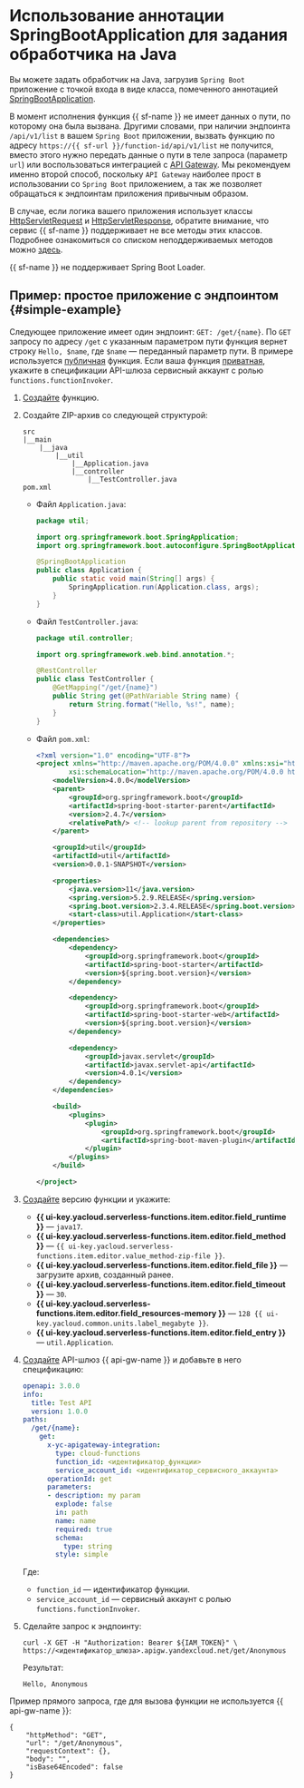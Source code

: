 # Использование аннотации SpringBootApplication для задания обработчика на Java

Вы можете задать обработчик на Java, загрузив `Spring Boot` приложение с точкой входа в виде класса, помеченного аннотацией [SpringBootApplication](https://docs.spring.io/spring-boot/docs/current/api/org/springframework/boot/autoconfigure/SpringBootApplication.html).

В момент исполнения функция {{ sf-name }} не имеет данных о пути, по которому она была вызвана. Другими словами, при наличии эндпоинта `/api/v1/list` в вашем `Spring Boot` приложении, вызвать функцию по адресу `https://{{ sf-url }}/function-id/api/v1/list` не получится, вместо этого нужно передать данные о пути в теле запроса (параметр `url`) или воспользоваться интеграцией с [API Gateway](../../../../api-gateway/quickstart/index.md). Мы рекомендуем именно второй способ, поскольку `API Gateway` наиболее прост в использовании со `Spring Boot` приложением, а так же позволяет обращаться к эндпоинтам приложения привычным образом.

В случае, если логика вашего приложения использует классы [HttpServletRequest](https://docs.oracle.com/javaee/7/api/javax/servlet/http/HttpServletRequest.html) и [HttpServletResponse](https://docs.oracle.com/javaee/7/api/javax/servlet/http/HttpServletResponse.html), обратите внимание, что сервис {{ sf-name }} поддерживает не все методы этих классов. Подробнее ознакомиться со списком неподдерживаемых методов можно [здесь](servlet-api.md#unsupported).

{{ sf-name }} не поддерживает Spring Boot Loader.



## Пример: простое приложение с эндпоинтом {#simple-example}

Следующее приложение имеет один эндпоинт: `GET: /get/{name}`. По `GET` запросу по адресу `/get` с указанным параметром пути функция вернет строку `Hello, $name`, где `$name` — переданный параметр пути. В примере используется [публичная](../../../operations/function/function-public.md) функция. Если ваша функция [приватная](../../../operations/function/function-private.md), укажите в спецификации API-шлюза сервисный аккаунт с ролью `functions.functionInvoker`.

1. [Создайте](../../../operations/function/function-create.md) функцию.

1. Создайте ZIP-архив со следующей структурой:

    ```text
    src
    |__main
        |__java
            |__util
                |__Application.java
                |__controller
                    |__TestController.java
    pom.xml
    ```

    * Файл `Application.java`:

      ```java
      package util;

      import org.springframework.boot.SpringApplication;
      import org.springframework.boot.autoconfigure.SpringBootApplication;

      @SpringBootApplication
      public class Application {
          public static void main(String[] args) {
              SpringApplication.run(Application.class, args);
          }
      }
      ```

    * Файл `TestController.java`:

      ```java
      package util.controller;

      import org.springframework.web.bind.annotation.*;

      @RestController
      public class TestController {
          @GetMapping("/get/{name}")
          public String get(@PathVariable String name) {
              return String.format("Hello, %s!", name);
          }
      }
      ```

    * Файл `pom.xml`:

      ```xml
      <?xml version="1.0" encoding="UTF-8"?>
      <project xmlns="http://maven.apache.org/POM/4.0.0" xmlns:xsi="http://www.w3.org/2001/XMLSchema-instance"
              xsi:schemaLocation="http://maven.apache.org/POM/4.0.0 https://maven.apache.org/xsd/maven-4.0.0.xsd">
          <modelVersion>4.0.0</modelVersion>
          <parent>
              <groupId>org.springframework.boot</groupId>
              <artifactId>spring-boot-starter-parent</artifactId>
              <version>2.4.7</version>
              <relativePath/> <!-- lookup parent from repository -->
          </parent>

          <groupId>util</groupId>
          <artifactId>util</artifactId>
          <version>0.0.1-SNAPSHOT</version>

          <properties>
              <java.version>11</java.version>
              <spring.version>5.2.9.RELEASE</spring.version>
              <spring.boot.version>2.3.4.RELEASE</spring.boot.version>
              <start-class>util.Application</start-class>
          </properties>

          <dependencies>
              <dependency>
                  <groupId>org.springframework.boot</groupId>
                  <artifactId>spring-boot-starter</artifactId>
                  <version>${spring.boot.version}</version>
              </dependency>

              <dependency>
                  <groupId>org.springframework.boot</groupId>
                  <artifactId>spring-boot-starter-web</artifactId>
                  <version>${spring.boot.version}</version>
              </dependency>

              <dependency>
                  <groupId>javax.servlet</groupId>
                  <artifactId>javax.servlet-api</artifactId>
                  <version>4.0.1</version>
              </dependency>
          </dependencies>

          <build>
              <plugins>
                  <plugin>
                      <groupId>org.springframework.boot</groupId>
                      <artifactId>spring-boot-maven-plugin</artifactId>
                  </plugin>
              </plugins>
          </build>

      </project>
      ```

1. [Создайте](../../../operations/function/version-manage.md) версию функции и укажите:

    * **{{ ui-key.yacloud.serverless-functions.item.editor.field_runtime }}** — `java17`.
    * **{{ ui-key.yacloud.serverless-functions.item.editor.field_method }}** — `{{ ui-key.yacloud.serverless-functions.item.editor.value_method-zip-file }}`.
    * **{{ ui-key.yacloud.serverless-functions.item.editor.field_file }}** — загрузите архив, созданный ранее.
    * **{{ ui-key.yacloud.serverless-functions.item.editor.field_timeout }}** — `30`.
    * **{{ ui-key.yacloud.serverless-functions.item.editor.field_resources-memory }}** — `128 {{ ui-key.yacloud.common.units.label_megabyte }}`.
    * **{{ ui-key.yacloud.serverless-functions.item.editor.field_entry }}** — `util.Application`.

1. [Создайте](../../../../api-gateway/operations/api-gw-create.md) API-шлюз {{ api-gw-name }} и добавьте в него спецификацию:

    ```yaml
    openapi: 3.0.0
    info:
      title: Test API
      version: 1.0.0
    paths:
      /get/{name}:
        get:
          x-yc-apigateway-integration:
            type: cloud-functions
            function_id: <идентификатор_функции>
            service_account_id: <идентификатор_сервисного_аккаунта>
          operationId: get
          parameters:
          - description: my param
            explode: false
            in: path
            name: name
            required: true
            schema:
              type: string
            style: simple
    ```

    Где:

    * `function_id` — идентификатор функции.
    * `service_account_id` — сервисный аккаунт с ролью `functions.functionInvoker`.

1. Сделайте запрос к эндпоинту:

    ```
    curl -X GET -H "Authorization: Bearer ${IAM_TOKEN}" \
    https://<идентификатор_шлюза>.apigw.yandexcloud.net/get/Anonymous
    ```

    Результат:

    ```
    Hello, Anonymous
    ```

Пример прямого запроса, где для вызова функции не используется {{ api-gw-name }}:

```
{
    "httpMethod": "GET",
    "url": "/get/Anonymous",
    "requestContext": {},
    "body": "",
    "isBase64Encoded": false
}
```

